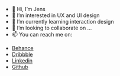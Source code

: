 - 👋 Hi, I’m Jens
- 👀 I’m interested in UX and UI design
- 🌱 I’m currently learning interaction design
- 💞️ I’m looking to collaborate on ...
- 📫 You can reach me on:
* [Behance](https://www.behance.net/jensmerkel2)
* [Dribbble](https://dribbble.com/je-me/about)
* [Linkedin](https://www.linkedin.com/in/jens-m-5b839b226)
* [Github](https://github.com/jens-merkel)

